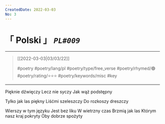 ```yaml
---
CreatedDate: 2022-03-03
No: 3
---
```

# &#12300; Polski &#12301; *`PL#009`*

---

> [[2022-03-03|03/03/22]]
> 
> #poetry 
> #poetry/lang/pl 
> #poetry/type/free_verse 
> #poetry/rhymed/🟢 
> #poetry/rating/⭐⭐⭐ 
> #poetry/keywords/misc #key

---

Pięknie dźwięczy
Lecz nie syczy
   Jak wąż podstępny

Tylko jak las piękny
Liśćmi szeleszczy
   Do rozkoszy dreszczy

Wierszy w tym języku
   Jest bez liku
W wietrzny czas
   Brzmią jak las
Którym nasz kraj pokryty
   Oby dobrze spożyty